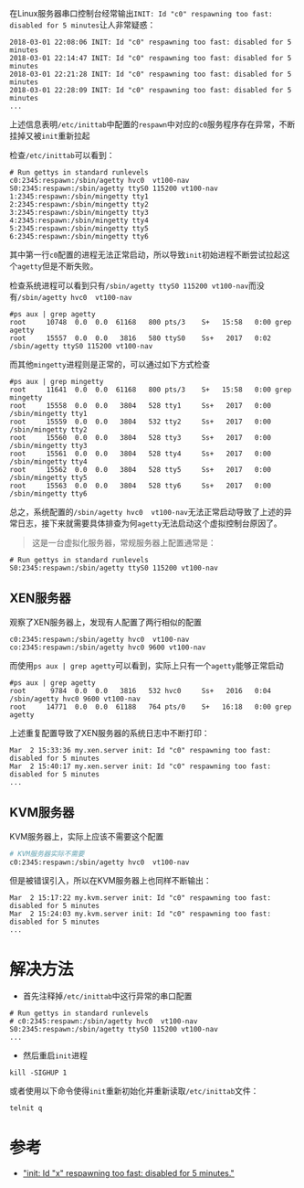 在Linux服务器串口控制台经常输出`INIT: Id "c0" respawning too fast: disabled for 5 minutes`让人非常疑惑：

```
2018-03-01 22:08:06	INIT: Id "c0" respawning too fast: disabled for 5 minutes
2018-03-01 22:14:47	INIT: Id "c0" respawning too fast: disabled for 5 minutes
2018-03-01 22:21:28	INIT: Id "c0" respawning too fast: disabled for 5 minutes
2018-03-01 22:28:09	INIT: Id "c0" respawning too fast: disabled for 5 minutes
...
```

上述信息表明`/etc/inittab`中配置的`respawn`中对应的`c0`服务程序存在异常，不断挂掉又被`init`重新拉起

检查`/etc/inittab`可以看到：

```
# Run gettys in standard runlevels
c0:2345:respawn:/sbin/agetty hvc0  vt100-nav
S0:2345:respawn:/sbin/agetty ttyS0 115200 vt100-nav
1:2345:respawn:/sbin/mingetty tty1
2:2345:respawn:/sbin/mingetty tty2
3:2345:respawn:/sbin/mingetty tty3
4:2345:respawn:/sbin/mingetty tty4
5:2345:respawn:/sbin/mingetty tty5
6:2345:respawn:/sbin/mingetty tty6
```

其中第一行`c0`配置的进程无法正常启动，所以导致`init`初始进程不断尝试拉起这个`agetty`但是不断失败。

检查系统进程可以看到只有`/sbin/agetty ttyS0 115200 vt100-nav`而没有`/sbin/agetty hvc0  vt100-nav`

```
#ps aux | grep agetty
root     10748  0.0  0.0  61168   800 pts/3    S+   15:58   0:00 grep agetty
root     15557  0.0  0.0   3816   580 ttyS0    Ss+   2017   0:02 /sbin/agetty ttyS0 115200 vt100-nav
```

而其他`mingetty`进程则是正常的，可以通过如下方式检查

```
#ps aux | grep mingetty
root     11641  0.0  0.0  61168   800 pts/3    S+   15:58   0:00 grep mingetty
root     15558  0.0  0.0   3804   528 tty1     Ss+   2017   0:00 /sbin/mingetty tty1
root     15559  0.0  0.0   3804   532 tty2     Ss+   2017   0:00 /sbin/mingetty tty2
root     15560  0.0  0.0   3804   528 tty3     Ss+   2017   0:00 /sbin/mingetty tty3
root     15561  0.0  0.0   3804   528 tty4     Ss+   2017   0:00 /sbin/mingetty tty4
root     15562  0.0  0.0   3804   528 tty5     Ss+   2017   0:00 /sbin/mingetty tty5
root     15563  0.0  0.0   3804   528 tty6     Ss+   2017   0:00 /sbin/mingetty tty6
```

总之，系统配置的`/sbin/agetty hvc0  vt100-nav`无法正常启动导致了上述的异常日志，接下来就需要具体排查为何`agetty`无法启动这个虚拟控制台原因了。

> 这是一台虚拟化服务器，常规服务器上配置通常是：

```
# Run gettys in standard runlevels
S0:2345:respawn:/sbin/agetty ttyS0 115200 vt100-nav
```

## XEN服务器

观察了XEN服务器上，发现有人配置了两行相似的配置

```
c0:2345:respawn:/sbin/agetty hvc0  vt100-nav
co:2345:respawn:/sbin/agetty hvc0 9600 vt100-nav
```

而使用`ps aux | grep agetty`可以看到，实际上只有一个`agetty`能够正常启动

```
#ps aux | grep agetty
root      9784  0.0  0.0   3816   532 hvc0     Ss+   2016   0:04 /sbin/agetty hvc0 9600 vt100-nav
root     14771  0.0  0.0  61188   764 pts/0    S+   16:18   0:00 grep agetty
```

上述重复配置导致了XEN服务器的系统日志中不断打印：

```
Mar  2 15:33:36 my.xen.server init: Id "c0" respawning too fast: disabled for 5 minutes
Mar  2 15:40:17 my.xen.server init: Id "c0" respawning too fast: disabled for 5 minutes
...
```

## KVM服务器

KVM服务器上，实际上应该不需要这个配置

```bash
# KVM服务器实际不需要
c0:2345:respawn:/sbin/agetty hvc0  vt100-nav
```

但是被错误引入，所以在KVM服务器上也同样不断输出：

```
Mar  2 15:17:22 my.kvm.server init: Id "c0" respawning too fast: disabled for 5 minutes
Mar  2 15:24:03 my.kvm.server init: Id "c0" respawning too fast: disabled for 5 minutes
...
```

# 解决方法

* 首先注释掉`/etc/inittab`中这行异常的串口配置

```
# Run gettys in standard runlevels
# c0:2345:respawn:/sbin/agetty hvc0  vt100-nav
S0:2345:respawn:/sbin/agetty ttyS0 115200 vt100-nav
...
```

* 然后重启`init`进程

```
kill -SIGHUP 1
```

或者使用以下命令使得`init`重新初始化并重新读取`/etc/inittab`文件：

```
telnit q
```

# 参考

* ["init: Id "x" respawning too fast: disabled for 5 minutes."](http://www.unixguide.net/linux/faq/09.24.shtml)